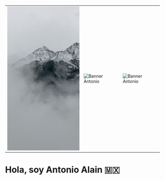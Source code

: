 <table> 
  <tr> <td><img src="https://raw.githubusercontent.com/ByAntonioMV/ByAntonioMV/main/01.jpg" alt="Banner Antonio" width="250"/></td> 
    <td><img src="https://raw.githubusercontent.com/ByAntonioMV/ByAntonioMV/main/02.jpeg" alt="Banner Antonio" width="250"/></td> 
    <td><img src="https://raw.githubusercontent.com/ByAntonioMV/ByAntonioMV/main/03.jpeg" alt="Banner Antonio" width="250"/></td> </tr> 
</table>

<h1>Hola, soy Antonio Alain 🇲🇽</h1>
